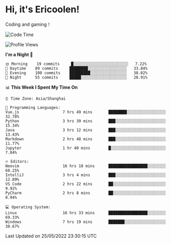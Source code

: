 # Hi, it's Ericoolen!
Coding and gaming！

<!--START_SECTION:waka-->
![Code Time](http://img.shields.io/badge/Code%20Time-281%20hrs%2054%20mins-blue)

![Profile Views](http://img.shields.io/badge/Profile%20Views-7-blue)

**I'm a Night 🦉** 

```text
🌞 Morning    19 commits     █░░░░░░░░░░░░░░░░░░░░░░░░   7.22% 
🌆 Daytime    89 commits     ████████░░░░░░░░░░░░░░░░░   33.84% 
🌃 Evening    100 commits    █████████░░░░░░░░░░░░░░░░   38.02% 
🌙 Night      55 commits     █████░░░░░░░░░░░░░░░░░░░░   20.91%

```


📊 **This Week I Spent My Time On** 

```text
⌚︎ Time Zone: Asia/Shanghai

💬 Programming Languages: 
Vue.js                   7 hrs 49 mins       ████████░░░░░░░░░░░░░░░░░   32.78% 
Python                   3 hrs 39 mins       ███░░░░░░░░░░░░░░░░░░░░░░   15.34% 
Java                     3 hrs 12 mins       ███░░░░░░░░░░░░░░░░░░░░░░   13.43% 
Markdown                 2 hrs 48 mins       ███░░░░░░░░░░░░░░░░░░░░░░   11.77% 
Jupyter                  1 hr 40 mins        █░░░░░░░░░░░░░░░░░░░░░░░░   7.04%

🔥 Editors: 
Neovim                   16 hrs 18 mins      █████████████████░░░░░░░░   68.25% 
IntelliJ                 3 hrs 4 mins        ███░░░░░░░░░░░░░░░░░░░░░░   12.89% 
VS Code                  2 hrs 22 mins       ██░░░░░░░░░░░░░░░░░░░░░░░   9.92% 
PyCharm                  2 hrs 8 mins        ██░░░░░░░░░░░░░░░░░░░░░░░   8.94%

💻 Operating System: 
Linux                    16 hrs 33 mins      █████████████████░░░░░░░░   69.33% 
Windows                  7 hrs 19 mins       ███████░░░░░░░░░░░░░░░░░░   30.67%

```


 Last Updated on 25/05/2022 23:30:15 UTC
<!--END_SECTION:waka-->

